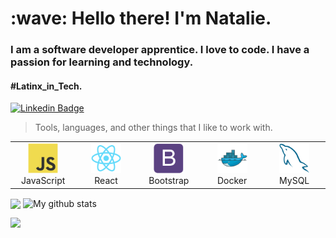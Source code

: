 

<h1 align="left" id="macropower-title">:wave: Hello there! I'm Natalie.</h1>
<h3 align="left"> I am a software developer apprentice. I love to code. I have a passion for learning and technology.</h3>
<h4 align="left">#Latinx_in_Tech.</h4>

[![Linkedin Badge](https://img.shields.io/badge/-NatalieMonique111-blue?style=flat-square&logo=Linkedin&logoColor=white&link=https://www.linkedin.com/in/nataliebencomo/)](https://www.linkedin.com/in/nataliebencomo/)

> Tools, languages, and other things that I like to work with.


<table>
  <tr>
    <td align="center" width="96">
      <a href="#macropower-tech">
        <img src="./img/javascript-original.svg" width="48" height="48" alt="JavaScript" />
      </a>
      <br>JavaScript
    </td>
    <td align="center" width="96">
      <a href="#macropower-tech" >
        <img src="./img/react-original.svg" width="48" height="48" alt="React" />
      </a>
      <br>React
    </td>
    <td align="center" width="96">
      <a href="#macropower-tech">
        <img src="./img/bootstrap-plain.svg" width="48" height="48" alt="Bootstrap" />
      </a>
      <br>Bootstrap
    </td>
    <td align="center" width="96"> 
      <a href="#macropower-tech" >
        <img src="./img/docker-original.svg" width="48" height="48" alt="Docker" />
      </a>
      <br>Docker
      <td align="center"  width="96">
      <a href="#macropower-tech">
        <img src="./img/mysql-original.svg" width="48" height="48" alt="MySQL" />
      </a>
      <br>MySQL
    </td>
  </tr>
 
</table>


  
<img align="center" src="https://github-readme-stats.vercel.app/api/top-langs/?username=NatalieMonique111&layout=compact&theme=cobalt&hide_border=true" />

<img align="center" src="https://github-readme-streak-stats.herokuapp.com?user=NatalieMonique111&theme=vue-dark&hide_border=true&date_format=M%20j%5B%2C%20Y%5D" alt="My github stats" />
  
  <a href="https://pugjs.org"><img src="https://cdn.rawgit.com/pugjs/pug-logo/eec436cee8fd9d1726d7839cbe99d1f694692c0c/SVG/pug-final-logo-_-colour-128.svg" height="100" align="left"></a><p>


<!--
**NatalieMonique111/NatalieMonique111** is a ✨ _special_ ✨ repository because its `README.md` (this file) appears on your GitHub profile.

Here are some ideas to get you started:

- 🔭 I’m currently working on ...
- 🌱 I’m currently learning ...
- 👯 I’m looking to collaborate on ...
- 🤔 I’m looking for help with ...
- 💬 Ask me about ...
- 📫 How to reach me: ...
- 😄 Pronouns: ...
- ⚡ Fun fact: ...
-->
